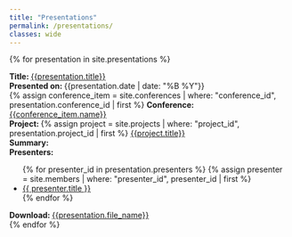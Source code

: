```yaml
---
title: "Presentations"
permalink: /presentations/
classes: wide
---
```


<link rel="stylesheet" href="{{ '/assets/css/custom.css' | relative_url }}">

{% for presentation in site.presentations %}
<div class="content-list">
    <div class="presenation-item">
        <b>Title: </b><a href="{{presentation.url}}">{{presentation.title}}</a><br>
        <b>Presented on: </b>{{presentation.date | date: "%B %Y"}} <br>
        {% assign conference_item = site.conferences | where: "conference_id", presentation.conference_id | first %}
        <b>Conference: </b><a href="{{conference_item.url}}">{{conference_item.name}}</a> <br>
        <b>Project: </b>
        {% assign project = site.projects | where: "project_id", presentation.project_id | first %}
        <a href="{{project.url}}">{{project.title}}</a><br>
        <b>Summary: </b><br>
        <b>Presenters: </b><br>
            <ul>
            {% for presenter_id in presentation.presenters %}
                {% assign presenter = site.members | where: "presenter_id", presenter_id | first %}
                <li>
                    <a href="{{presenter.url}}">{{ presenter.title }}</a>
                </li>
            {% endfor %}
            </ul>
        <b>Download: </b><a href="{{presentation.file}}">{{presentation.file_name}}</a>
    </div>
</div>
{% endfor %}

